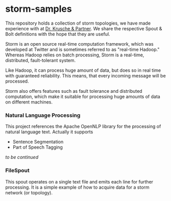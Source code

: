 storm-samples
=============

This repository holds a collection of storm topologies, we have made experience with at 
[Dr. Krusche & Partner](http://www.dr-kruscheundpartner.de). We share the respective Spout & Bolt 
definitions with the hope that they are useful.

Storm is an open source real-time computation framework, which was developed at Twitter and is sometimes referred 
to as "real-time Hadoop." Whereas Hadoop relies on batch processing, Storm is a real-time, distributed, fault-tolerant system. 

Like Hadoop, it can process huge amount of data, but does so in real time with guaranteed reliability. This means, that 
every incoming message will be processed. 

Storm also offers features such as fault tolerance and distributed computation, which make it suitable for processing 
huge amounts of data on different machines.

### Natural Language Processing
This project references the Apache OpenNLP library for the processing of natural language text. Actually it supports
* Sentence Segmentation
* Part of Speech Tagging

_to be continued_

### FileSpout
This spout operates on a single text file and emits each line for further processing. It is a simple example of how 
to acquire data for a storm network (or topology).
